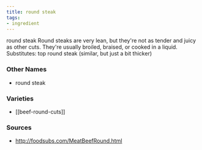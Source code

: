 ```yaml
---
title: round steak
tags:
- ingredient
---
```

round steak Round steaks are very lean, but they're not as tender and juicy as other cuts. They're usually broiled, braised, or cooked in a liquid. Substitutes: top round steak (similar, but just a bit thicker)

### Other Names

* round steak

### Varieties

* [[beef-round-cuts]]

### Sources
* http://foodsubs.com/MeatBeefRound.html
